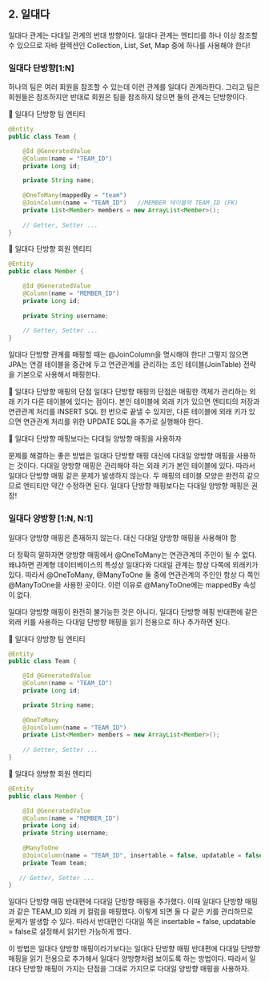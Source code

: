 ## 2. 일대다

일대다 관계는 다대일 관계의 반대 방향이다. 일대다 관계는 엔티티를 하나 이상 참조할 수 있으므로 자바 컬렉션인 Collection, List, Set, Map 중에 하나를 사용해야 한다!

### 일대다 단방향[1:N]
하나의 팀은 여러 회원을 참조할 수 있는데 이런 관계를 일대다 관계라한다. 그리고 팀은 회원들은 참조하지만 반대로 회원은 팀을 참조하지 않으면 둘의 관계는 단방향이다. 

🔻 일대다 단방향 팀 엔티티
```java
@Entity
public class Team {

    @Id @GeneratedValue
    @Column(name = "TEAM_ID")
    private Long id;

    private String name;
    
    @OneToMany(mappedBy = "team")
    @JoinColumn(name = "TEAM_ID")   //MEMBER 테이블의 TEAM_ID (FK)
    private List<Member> members = new ArrayList<Member>();
    
    // Getter, Setter ...
}
```

🔻 일대다 단방향 회원 엔티티
```java
@Entity
public class Member {

    @Id @GeneratedValue
    @Column(name = "MEMBER_ID")
    private Long id;
    
    private String username;
    
    // Getter, Setter ...
}
```

일대다 단방향 관계를 매핑할 때는 @JoinColumn을 명시해야 한다! 그렇지 않으면 JPA는 연결 테이블을 중간에 두고 연관관계를 관리하는 조인 테이블(JoinTable) 전략을 기본으로 사용해서 매핑한다.

🔻 일대다 단방향 매핑의 단점
일대다 단방향 매핑의 단점은 매핑한 객체가 관리하는 외래 키가 다른 테이블에 있다는 점이다. 본인 테이블에 외래 키가 있으면 엔티티의 저장과 연관관계 처리를 INSERT SQL 한 번으로 끝낼 수 있지만, 다른 테이블에 외래 키가 있으면 연관관계 처리를 위한 UPDATE SQL을 추가로 실행해야 한다.

🔻 일대다 단방향 매핑보다는 다대일 양방향 매핑을 사용하자

문제를 해결하는 좋은 방법은 일대다 단방향 매핑 대신에 다대일 양방향 매핑을 사용하는 것이다. 다대일 양방향 매핑은 관리해야 하는 외래 키가 본인 테이블에 있다. 따라서 일대다 단방향 매핑 같은 문제가 발생하지 않는다. 두 매핑의 테이블 모양은 완전히 같으므로 엔티티만 약간 수정하면 된다. 일대다 단방향 매핑보다는 다대일 양방향 매핑은 권장!

### 일대다 양방향 [1:N, N:1]
일대다 양방향 매핑은 존재하지 않는다. 대신 다대일 양방향 매핑을 사용해야 함

더 정확히 말하자면 양방향 매핑에서 @OneToMany는 연관관계의 주인이 될 수 없다. 왜냐하면 관계형 데이터베이스의 특성상 일대다와 다대일 관계는 항상 다쪽에 외래키가 있다. 따라서 @OneToMany, @ManyToOne 둘 중에 연관관계의 주인인 항상 다 쪽인 @ManyToOne을 사용한 곳이다. 이런 이유로 @ManyToOne에는 mappedBy 속성이 없다.

일대다 양방향 매핑이 완전히 불가능한 것은 아니다. 일대다 단방향 매핑 반대편에 같은 외래 키를 사용하는 다대일 단방향 매핑을 읽기 전용으로 하나 추가하면 된다.

🔻 일대다 양방향 팀 엔티티
```java
@Entity
public class Team {

    @Id @GeneratedValue
    @Column(name = "TEAM_ID")
    private Long id;

    private String name;
    
    @OneToMany
    @JoinColumn(name = "TEAM_ID")  
    private List<Member> members = new ArrayList<Member>();
    
    // Getter, Setter ...
}
```

🔻 일대다 양방향 회원 엔티티
```java
@Entity
public class Member {

    @Id @GeneratedValue
    @Column(name = "MEMBER_ID")
    private Long id;    
    private String username;
    
    @ManyToOne
    @JoinColumn(name = "TEAM_ID", insertable = false, updatable = false)
    private Team team;
    
   // Getter, Setter ...
}
```

일대다 단방향 매핑 반대편에 다대일 단방향 매핑을 추가했다. 이때 일대다 단방향 매핑과 같은 TEAM_ID 외래 키 컬럼을 매핑했다. 이렇게 되면 둘 다 같은 키를 관리하므로 문제가 발생할 수 있다. 따라서 반대편인 다대일 쪽은 insertable = false, updatable = false로 설정해서 읽기만 가능하게 했다.

이 방법은 일대다 양방향 매핑이라기보다는 일대다 단방향 매핑 반대편에 다대일 단방향 매핑을 읽기 전용으로 추가해서 일대다 양방향처럼 보이도록 하는 방법이다. 따라서 일대다 단방향 매핑이 가지는 단점을 그대로 가지므로 다대일 양방향 매핑을 사용하자.
